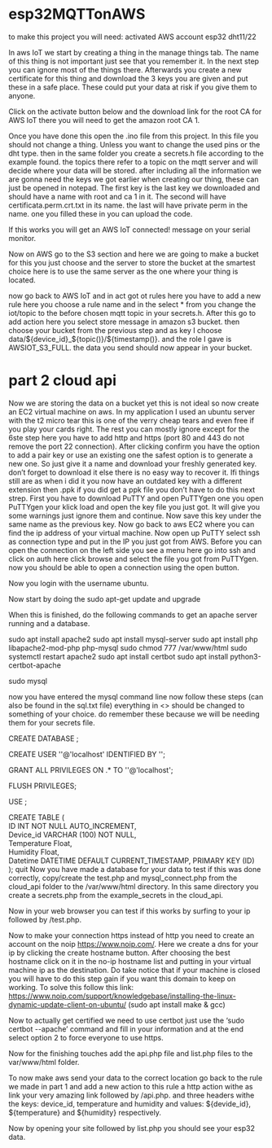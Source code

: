 # esp32MQTTonAWS

to make this project you will need:
activated AWS account 
esp32
dht11/22

In aws IoT we start by creating a thing in the manage things tab. The name of this thing is not important just see that you remember it. 
In the next step you can ignore most of the things there. Afterwards you create a new certificate for this thing and download the 3 keys you are given and put these in a safe place. These could put your data at risk if you give them to anyone. 

Click on the activate button below and the download link for the root CA for AWS IoT there you will need to get the amazon root CA 1.

Once you have done this open the .ino file from this project. In this file you should not change a thing. Unless you want to change the used pins or the dht type.
then in the same folder you create a secrets.h file according to the example found. the topics there refer to a topic on the mqtt server and will decide where your data will be stored. 
after including all the information we are gonna need the keys we got earlier when creating our thing, these can just be opened in notepad.
The first key is the last key we downloaded and should have a name with root and ca 1 in it. The second will have certificata.perm.crt.txt in its name. 
the last will have private perm in the name. one you filled these in you can upload the code.

If this works you will get an AWS IoT connected! message on your serial monitor. 

Now on AWS go to the S3 section and here we are going to make a bucket for this you just choose and the server to store the bucket at the smartest choice here is to use the same server as the one where your thing is located. 

now go back to AWS IoT and in act got ot rules here you have to add a new rule here you choose a rule name and in the select * from you change the iot/topic to the before chosen mqtt topic in your secrets.h. 
After this go to add action here you select store message in amazon s3 bucket.
then choose your bucket from the previous step and as key I choose data/${device_id}_${topic()}/${timestamp()}.
and the role I gave is AWSIOT_S3_FULL. 
the data you send should now appear in your bucket.

# part 2 cloud api

Now we are storing the data on a bucket yet this is not ideal so now create an EC2 virtual machine on aws. In my application I used an ubuntu server 
with the t2 micro tear this is one of the verry cheap tears and even free if you play your cards right. The rest you can mostly ignore except for the 6ste step here you have to add http and https (port 80 and 443 do not remove the port 22 connection). 
After clicking confirm you have the option to add a pair key or use an existing one the safest option is to generate a new one. So just give it a name and download your freshly generated key. don’t forget to download it else there is no easy way to recover it.
Ifi things still are as when i did it you now have an outdated key with a different extension then .ppk if you did get a ppk file you don’t have to do this next strep.
First you have to download PuTTY and open PuTTYgen one you open PuTTYgen your klick load and open the key file you just got. It will give you some warnings just ignore them and continue. Now save this key under the same name as the previous key. 
Now go back to aws EC2 where you can find the ip address of your virtual machine.
Now open up PuTTY select ssh as connection type and put in the IP you just got from AWS.
Before you can open the connection on the left side you see a menu here go into ssh and click on auth here click browse and select the file you got from PuTTYgen. 
now you should be able to open a connection using the open button. 

Now you login with the username ubuntu.

Now start by doing the sudo apt-get update and upgrade

When this is finished, do the following commands to get an apache server running and a database.

sudo apt install apache2
sudo apt install mysql-server
sudo apt install php libapache2-mod-php php-mysql
sudo chmod 777 /var/www/html
sudo systemctl restart apache2
sudo apt install certbot
sudo apt install python3-certbot-apache

sudo mysql

now you have entered the mysql command line
now follow these steps (can also be found in the sql.txt file)
everything in <> should be changed to something of your choice. do remember these because we will be needing them for your secrets file.


CREATE DATABASE <DATABASENAME>;
  
CREATE USER '<USERNAME>'@'localhost' IDENTIFIED BY '<PASSWORD>';
  
GRANT ALL PRIVILEGES ON <DATABASENAME>.* TO '<USERNAME>'@'localhost';
  
FLUSH PRIVILEGES;

USE <DATABASENAME>;
  
CREATE TABLE <TABLENAME> (  
ID INT NOT NULL AUTO_INCREMENT,  
Device_id VARCHAR (100) NOT NULL,  
Temperature Float,  
Humidity Float,  
Datetime DATETIME DEFAULT CURRENT_TIMESTAMP,
PRIMARY KEY (ID)  
); 
quit
Now you have made a database for your data to test if this was done correctly, copy/create the test.php and mysql_connect.php from the cloud_api folder to the /var/www/html directory. 
In this same directory you create a secrets.php from the example_secrets in the cloud_api.

Now in your web browser you can test if this works by surfing to your ip followed by /test.php.

Now to make your connection https instead of http you need to create an account on the noip https://www.noip.com/. Here we create a dns for your ip by clicking the create hostname button.
After choosing the best hostname click on it in the no-ip hostname list and putting in your virtual machine ip as the destination. Do take notice that if your machine is closed you will have to do this step gain if you want this domain to keep on working. To solve this follow this link:
https://www.noip.com/support/knowledgebase/installing-the-linux-dynamic-update-client-on-ubuntu/ 
(sudo apt install make &  gcc)

Now to actually get certified we need to use certbot just use the ‘sudo certbot --apache’ command and fill in your information and at the end select option 2 to force everyone to use https.

Now for the finishing touches add the api.php file and list.php files to the var/www/html folder.

To now make aws send your data to the correct location go back to the rule we made in part 1 and add a new action to this rule a http action withe as link your very amazing link followed by /api.php. and three headers withe the keys: device_id, temperature and humidity and values: ${devide_id}, ${temperature} and ${humidity} respectively.

Now by opening your site followed by list.php you should see your esp32 data.

